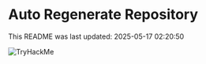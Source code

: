# Auto Regenerate Repository

This README was last updated: 2025-05-17 02:20:50

 ![TryHackMe](https://tryhackme.com/badge/533634)